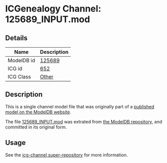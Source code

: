 # ICGenealogy Channel: 125689\_INPUT.mod

## Details

Name | Description
---- | -----------
ModelDB id | [125689](http://senselab.med.yale.edu/ModelDB/ShowModel.cshtml?model=125689)
ICG id | [652](http://icg.neurotheory.ox.ac.uk/channels/other/652)
ICG Class | [Other](http://icg.neurotheory.ox.ac.uk/channels/other)

## Description

This is a single channel model file that was originally part of a [published model on the ModelDB website](http://senselab.med.yale.edu/mModelDB/ShowModel.cshtml?model=125689).

The file [125689\_INPUT.mod](125689_INPUT.mod) was extrated from [the ModelDB repository](http://senselab.med.yale.edu/ModelDB/ShowModel.cshtml?model=125689), and committed in its original form.

## Usage

See the [icg-channel super-repository](https://github.com/icgenealogy/icg-channels) for more information.